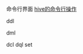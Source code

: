 命令行界面
[hive的命令行操作](https://cwiki.apache.org/confluence/display/Hive/LanguageManual+Cli)


ddl



dml



dcl
dql
set
